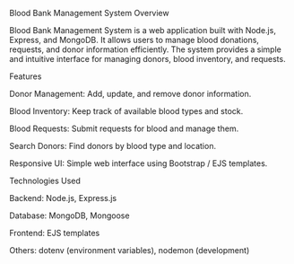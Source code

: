 Blood Bank Management System
Overview

Blood Bank Management System is a web application built with Node.js, Express, and MongoDB.
It allows users to manage blood donations, requests, and donor information efficiently.
The system provides a simple and intuitive interface for managing donors, blood inventory, and requests.

Features

Donor Management: Add, update, and remove donor information.

Blood Inventory: Keep track of available blood types and stock.

Blood Requests: Submit requests for blood and manage them.

Search Donors: Find donors by blood type and location.

Responsive UI: Simple web interface using Bootstrap / EJS templates.

Technologies Used

Backend: Node.js, Express.js

Database: MongoDB, Mongoose

Frontend: EJS templates

Others: dotenv (environment variables), nodemon (development)
